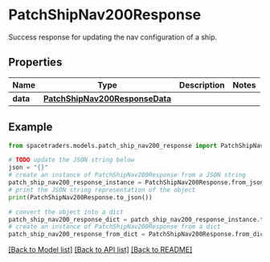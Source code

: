 # PatchShipNav200Response

Success response for updating the nav configuration of a ship.

## Properties

Name | Type | Description | Notes
------------ | ------------- | ------------- | -------------
**data** | [**PatchShipNav200ResponseData**](PatchShipNav200ResponseData.md) |  | 

## Example

```python
from spacetraders.models.patch_ship_nav200_response import PatchShipNav200Response

# TODO update the JSON string below
json = "{}"
# create an instance of PatchShipNav200Response from a JSON string
patch_ship_nav200_response_instance = PatchShipNav200Response.from_json(json)
# print the JSON string representation of the object
print(PatchShipNav200Response.to_json())

# convert the object into a dict
patch_ship_nav200_response_dict = patch_ship_nav200_response_instance.to_dict()
# create an instance of PatchShipNav200Response from a dict
patch_ship_nav200_response_from_dict = PatchShipNav200Response.from_dict(patch_ship_nav200_response_dict)
```
[[Back to Model list]](../README.md#documentation-for-models) [[Back to API list]](../README.md#documentation-for-api-endpoints) [[Back to README]](../README.md)


